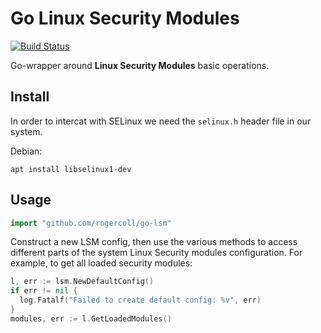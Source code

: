 # Go Linux Security Modules

[![Build Status](https://github.com/rogercoll/go-lsm/workflows/Lint%20and%20Test/badge.svg)](https://github.com/rogercoll/go-lsm/actions?workflow=Lint%20and%20Test)

Go-wrapper around **Linux Security Modules** basic operations. 

## Install

In order to intercat with SELinux we need the `selinux.h` header file in our system.

Debian:

```
apt install libselinux1-dev
```

## Usage

```go
import "github.com/rogercoll/go-lsm"
```

Construct a new LSM config, then use the various methods to access different parts of the system Linux Security modules configuration. For example, to get all loaded security modules:

```go
l, err := lsm.NewDefaultConfig()
if err != nil {
  log.Fatalf("Failed to create default config: %v", err)
}
modules, err := l.GetLoadedModules()
```
